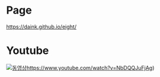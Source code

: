 # Page
https://daink.github.io/eight/

# Youtube
[![동영상](https://user-images.githubusercontent.com/26786677/278870957-68e9ac63-3580-47e5-a949-34a9776f559e.png)](https://www.youtube.com/watch?v=NbDQQJuFjAg)https://www.youtube.com/watch?v=NbDQQJuFjAg)
